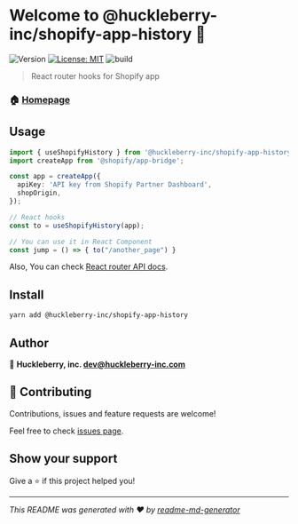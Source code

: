 # Welcome to @huckleberry-inc/shopify-app-history 👋
![Version](https://img.shields.io/badge/version-0.0.1-blue.svg?cacheSeconds=2592000)
[![License: MIT](https://img.shields.io/badge/License-MIT-yellow.svg)](#)
![build](https://github.com/huckleberry-inc/shopify-app-history/workflows/build/badge.svg)

> React router hooks for Shopify app

### 🏠 [Homepage](https://github.com/huckleberry-inc/shopify-app-history)

## Usage

```ts
import { useShopifyHistory } from '@huckleberry-inc/shopify-app-history';
import createApp from '@shopify/app-bridge';

const app = createApp({
  apiKey: 'API key from Shopify Partner Dashboard',
  shopOrigin,
});

// React hooks
const to = useShopifyHistory(app);

// You can use it in React Component
const jump = () => { to("/another_page") }
```

Also, You can check [React router API docs](https://reacttraining.com/react-router/web/guides/quick-start).

## Install

```sh
yarn add @huckleberry-inc/shopify-app-history
```

## Author

👤 **Huckleberry, inc. <dev@huckleberry-inc.com>**


## 🤝 Contributing

Contributions, issues and feature requests are welcome!

Feel free to check [issues page](https://github.com/huckleberry-inc/shopify-app-history/issues). 

## Show your support

Give a ⭐️ if this project helped you!


***
_This README was generated with ❤️ by [readme-md-generator](https://github.com/kefranabg/readme-md-generator)_